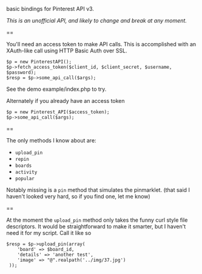 basic bindings for Pinterest API v3.

_This is an unofficial API, and likely to change and break at any moment._

==

You'll need an access token to make API calls.  This is accomplished with an XAuth-like call using HTTP Basic Auth over SSL.

    $p = new PinterestAPI();
    $p->fetch_access_token($client_id, $client_secret, $username, $password);
    $resp = $p->some_api_call($args);

See the demo example/index.php to try.
	
Alternately if you already have an access token
 
    $p = new Pinterest_API($access_token);
    $p->some_api_call($args);

==

The only methods I know about are:
  
  * `upload_pin`
  * `repin`
  * `boards`
  * `activity`
  * `popular`  

Notably missing is a `pin` method that simulates the pinmarklet.  (that said I haven't looked very hard, so if you find one, let me know)

==

At the moment the `upload_pin` method only takes the funny curl style file descriptors.  It would be straightforward to make it smarter, but I haven't need it for my script.  Call it like so

    $resp = $p->upload_pin(array(
        'board' => $board_id,
        'details' => 'another test',
        'image' => "@".realpath('../img/37.jpg')
     ));
